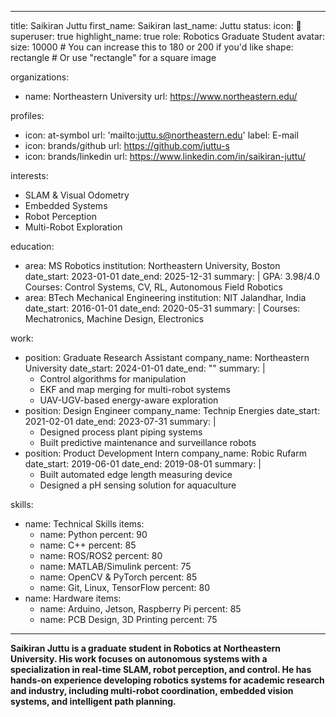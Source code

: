 
---
title: Saikiran Juttu
first_name: Saikiran
last_name: Juttu
status:
  icon: 🤖
superuser: true
highlight_name: true
role: Robotics Graduate Student
avatar:
  size: 10000  # You can increase this to 180 or 200 if you'd like
  shape: rectangle # Or use "rectangle" for a square image

organizations:
  - name: Northeastern University
    url: https://www.northeastern.edu/

profiles:
  - icon: at-symbol
    url: 'mailto:juttu.s@northeastern.edu'
    label: E-mail
  - icon: brands/github
    url: https://github.com/juttu-s
  - icon: brands/linkedin
    url: https://www.linkedin.com/in/saikiran-juttu/

interests:
  - SLAM & Visual Odometry
  - Embedded Systems
  - Robot Perception
  - Multi-Robot Exploration

education:
  - area: MS Robotics
    institution: Northeastern University, Boston
    date_start: 2023-01-01
    date_end: 2025-12-31
    summary: |
      GPA: 3.98/4.0  
      Courses: Control Systems, CV, RL, Autonomous Field Robotics
  - area: BTech Mechanical Engineering
    institution: NIT Jalandhar, India
    date_start: 2016-01-01
    date_end: 2020-05-31
    summary: |
      Courses: Mechatronics, Machine Design, Electronics

work:
  - position: Graduate Research Assistant
    company_name: Northeastern University
    date_start: 2024-01-01
    date_end: ""
    summary: |
      - Control algorithms for manipulation
      - EKF and map merging for multi-robot systems
      - UAV-UGV-based energy-aware exploration
  - position: Design Engineer
    company_name: Technip Energies
    date_start: 2021-02-01
    date_end: 2023-07-31
    summary: |
      - Designed process plant piping systems
      - Built predictive maintenance and surveillance robots
  - position: Product Development Intern
    company_name: Robic Rufarm
    date_start: 2019-06-01
    date_end: 2019-08-01
    summary: |
      - Built automated edge length measuring device
      - Designed a pH sensing solution for aquaculture

skills:
  - name: Technical Skills
    items:
      - name: Python
        percent: 90
      - name: C++
        percent: 85
      - name: ROS/ROS2
        percent: 80
      - name: MATLAB/Simulink
        percent: 75
      - name: OpenCV & PyTorch
        percent: 85
      - name: Git, Linux, TensorFlow
        percent: 80
  - name: Hardware
    items:
      - name: Arduino, Jetson, Raspberry Pi
        percent: 85
      - name: PCB Design, 3D Printing
        percent: 75
---
**Saikiran Juttu is a graduate student in Robotics at Northeastern University. His work focuses on autonomous systems with a specialization in real-time SLAM, robot perception, and control. He has hands-on experience developing robotics systems for academic research and industry, including multi-robot coordination, embedded vision systems, and intelligent path planning.**
